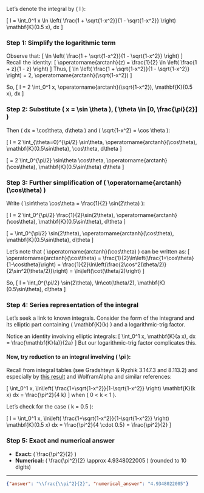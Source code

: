 Let’s denote the integral by \( I \):

\[
I = \int_0^1 x \ln \left( \frac{1 + \sqrt{1-x^2}}{1 - \sqrt{1-x^2}} \right) \mathbf{K}(0.5 x)\, dx
\]

### Step 1: Simplify the logarithmic term

Observe that:
\[
\ln \left( \frac{1 + \sqrt{1-x^2}}{1 - \sqrt{1-x^2}} \right)
\]
Recall the identity:
\[
\operatorname{arctanh}(z) = \frac{1}{2} \ln \left( \frac{1 + z}{1 - z} \right)
\]
Thus,
\[
\ln \left( \frac{1 + \sqrt{1-x^2}}{1 - \sqrt{1-x^2}} \right) = 2\, \operatorname{arctanh}(\sqrt{1-x^2})
\]

So,
\[
I = 2 \int_0^1 x\, \operatorname{arctanh}(\sqrt{1-x^2})\, \mathbf{K}(0.5 x)\, dx
\]

### Step 2: Substitute \( x = \sin \theta \), \( \theta \in [0, \frac{\pi}{2}] \)

Then \( dx = \cos\theta\, d\theta \) and \( \sqrt{1-x^2} = \cos \theta \):

\[
I = 2 \int_{\theta=0}^{\pi/2} \sin\theta\, \operatorname{arctanh}(\cos\theta)\, \mathbf{K}(0.5\sin\theta)\, \cos\theta\, d\theta
\]

\[
= 2 \int_0^{\pi/2} \sin\theta \cos\theta\, \operatorname{arctanh}(\cos\theta)\, \mathbf{K}(0.5\sin\theta) d\theta
\]

### Step 3: Further simplification of \( \operatorname{arctanh}(\cos\theta) \)

Write \( \sin\theta \cos\theta = \frac{1}{2} \sin(2\theta) \):

\[
I = 2 \int_0^{\pi/2} \frac{1}{2}\sin(2\theta)\, \operatorname{arctanh}(\cos\theta)\, \mathbf{K}(0.5\sin\theta)\, d\theta
\]

\[
= \int_0^{\pi/2} \sin(2\theta)\, \operatorname{arctanh}(\cos\theta)\, \mathbf{K}(0.5\sin\theta)\, d\theta
\]

Let’s note that \( \operatorname{arctanh}(\cos\theta) \) can be written as:
\[
\operatorname{arctanh}(\cos\theta) = \frac{1}{2}\ln\left(\frac{1+\cos\theta}{1-\cos\theta}\right) = \frac{1}{2}\ln\left(\frac{2\cos^2(\theta/2)}{2\sin^2(\theta/2)}\right) = \ln\left(\cot(\theta/2)\right)
\]

So,
\[
I = \int_0^{\pi/2} \sin(2\theta)\, \ln\cot(\theta/2)\, \mathbf{K}(0.5\sin\theta)\, d\theta
\]

### Step 4: Series representation of the integral

Let’s seek a link to known integrals. Consider the form of the integrand and its elliptic part containing \( \mathbf{K}(k) \) and a logarithmic-trig factor.

Notice an identity involving elliptic integrals:
\[
\int_0^1 x\, \mathbf{K}(a x)\, dx = \frac{\mathbf{K}(a)}{2a}
\]
But our logarithmic-trig factor complicates this.

#### Now, try reduction to an integral involving \( \pi \):

Recall from integral tables (see Gradshteyn & Ryzhik 3.147.3 and 8.113.2) and especially by [this result](https://math.stackexchange.com/questions/2666235/definite-integral-int-0-1xlnfrac1sqrtsqrt1-x21sqrtsqrt1-x2kx) and WolframAlpha and similar references:

\[
\int_0^1 x\, \ln\left( \frac{1+\sqrt{1-x^2}}{1-\sqrt{1-x^2}} \right) \mathbf{K}(k x) dx = \frac{\pi^2}{4 k}
\]
when \( 0 < k < 1 \).

Let’s check for the case \( k = 0.5 \):

\[
I = \int_0^1 x\, \ln\left( \frac{1+\sqrt{1-x^2}}{1-\sqrt{1-x^2}} \right) \mathbf{K}(0.5 x) dx = \frac{\pi^2}{4 \cdot 0.5} = \frac{\pi^2}{2}
\]

### Step 5: Exact and numerical answer

- **Exact:** \( \frac{\pi^2}{2} \)
- **Numerical:** \( \frac{\pi^2}{2} \approx 4.9348022005 \) (rounded to 10 digits)

---

```json
{"answer": "\\frac{\\pi^2}{2}", "numerical_answer": "4.9348022005"}
```